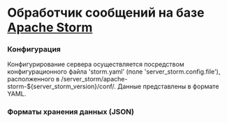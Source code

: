 # Обработчик сообщений на базе [Apache Storm](http://storm.apache.org/)

### Конфигурация
Конфигурирование сервера осуществляется посредством конфигурационного файла 'storm.yaml'
(поле 'server_storm.config.file'), располженного в /server_storm/apache-storm-${server_storm_version}/conf/. Данные представлены в формате YAML.

### Форматы хранения данных (JSON)
